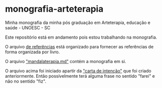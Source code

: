 monografia-arteterapia
======================

Minha monografia da minha pós graduação em Arteterapia, educação e saúde - UNOESC - SC

Este repositório está em andamento pois estou trabalhando na monografia.

O arquivo [de referências]("/referencias") está organizado para fornecer as referências de forma organizada por livro.

O arquivo ["mandalaterapia.md"]("/mandalaterapia.md") contém a monografia em si.

O arquivo acima foi iniciado apartir da ["carta de intenção"]("/carta_de_intencao.md") que foi criado anteriormente. Então possívelmente terá alguma frase no sentido "farei" e não no sentido "fiz".
